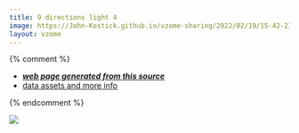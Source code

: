 ```yaml
---
title: 9 directions light 4
image: https://John-Kostick.github.io/vzome-sharing/2022/02/19/15-42-23-9-directions-light-4/9-directions-light-4.png
layout: vzome
---
```


{% comment %}
 - [***web page generated from this source***][post]
 - [data assets and more info][github]

[post]: <https://John-Kostick.github.io/vzome-sharing/2022/02/19/9-directions-light-4-15-42-23.html>
[github]: <https://github.com/John-Kostick/vzome-sharing/tree/main/2022/02/19/15-42-23-9-directions-light-4/>
{% endcomment %}

<vzome-viewer style="width: 100%; height: 65vh;"
       src="https://John-Kostick.github.io/vzome-sharing/2022/02/19/15-42-23-9-directions-light-4/9-directions-light-4.vZome" >
  <img src="https://John-Kostick.github.io/vzome-sharing/2022/02/19/15-42-23-9-directions-light-4/9-directions-light-4.png" />
</vzome-viewer>
